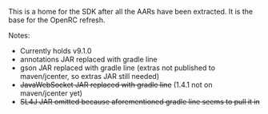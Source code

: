 This is a home for the SDK after all the AARs have been extracted. It is the base for the OpenRC refresh.

Notes:

 - Currently holds v9.1.0
 - annotations JAR replaced with gradle line
 - gson JAR replaced with gradle line (extras not published to maven/jcenter, so extras JAR still needed)
 - ~~JavaWebSocket JAR replaced with gradle line~~ (1.4.1 not on maven/jcenter yet)
 - ~~SL4J JAR omitted because aforementioned gradle line seems to pull it in~~